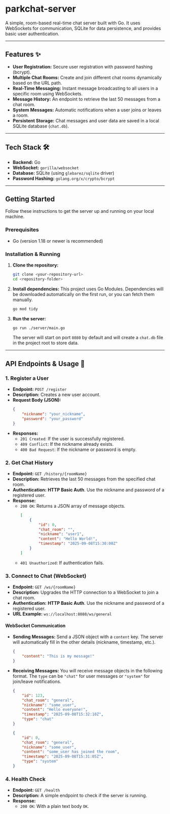 # parkchat-server

A simple, room-based real-time chat server built with Go. It uses WebSockets for communication, SQLite for data persistence, and provides basic user authentication.

-----

## Features ✨

  * **User Registration:** Secure user registration with password hashing (bcrypt).
  * **Multiple Chat Rooms:** Create and join different chat rooms dynamically based on the URL path.
  * **Real-Time Messaging:** Instant message broadcasting to all users in a specific room using WebSockets.
  * **Message History:** An endpoint to retrieve the last 50 messages from a chat room.
  * **System Messages:** Automatic notifications when a user joins or leaves a room.
  * **Persistent Storage:** Chat messages and user data are saved in a local SQLite database (`chat.db`).

-----

## Tech Stack 🛠️

  * **Backend:** Go
  * **WebSocket:** `gorilla/websocket`
  * **Database:** SQLite (using `glebarez/sqlite` driver)
  * **Password Hashing:** `golang.org/x/crypto/bcrypt`

-----

## Getting Started

Follow these instructions to get the server up and running on your local machine.

### Prerequisites

  * Go (version 1.18 or newer is recommended)

### Installation & Running

1.  **Clone the repository:**

    ```sh
    git clone <your-repository-url>
    cd <repository-folder>
    ```

2.  **Install dependencies:**
    This project uses Go Modules. Dependencies will be downloaded automatically on the first run, or you can fetch them manually.

    ```sh
    go mod tidy
    ```

3.  **Run the server:**

    ```sh
    go run ./server/main.go
    ```

    The server will start on port `8080` by default and will create a `chat.db` file in the project root to store data.

-----

## API Endpoints & Usage 📖

### 1\. Register a User

  * **Endpoint:** `POST /register`
  * **Description:** Creates a new user account.
  * **Request Body (JSON):**
    ```json
    {
        "nickname": "your_nickname",
        "password": "your_password"
    }
    ```
  * **Responses:**
      * `201 Created`: If the user is successfully registered.
      * `409 Conflict`: If the nickname already exists.
      * `400 Bad Request`: If the nickname or password is empty.

### 2\. Get Chat History

  * **Endpoint:** `GET /history/{roomName}`
  * **Description:** Retrieves the last 50 messages from the specified chat room.
  * **Authentication:** **HTTP Basic Auth**. Use the nickname and password of a registered user.
  * **Response:**
      * `200 OK`: Returns a JSON array of message objects.
        ```json
        [
            {
                "id": 0,
                "chat_room": "",
                "nickname": "user1",
                "content": "Hello World!",
                "timestamp": "2025-09-08T15:30:00Z"
            }
        ]
        ```
      * `401 Unauthorized`: If authentication fails.

### 3\. Connect to Chat (WebSocket)

  * **Endpoint:** `GET /ws/{roomName}`
  * **Description:** Upgrades the HTTP connection to a WebSocket to join a chat room.
  * **Authentication:** **HTTP Basic Auth**. Use the nickname and password of a registered user.
  * **URL Example:** `ws://localhost:8080/ws/general`

#### **WebSocket Communication**

  * **Sending Messages:** Send a JSON object with a `content` key. The server will automatically fill in the other details (nickname, timestamp, etc.).

    ```json
    {
        "content": "This is my message!"
    }
    ```

  * **Receiving Messages:** You will receive message objects in the following format. The `type` can be `"chat"` for user messages or `"system"` for join/leave notifications.

    ```json
    {
        "id": 123,
        "chat_room": "general",
        "nickname": "some_user",
        "content": "Hello everyone!",
        "timestamp": "2025-09-08T15:32:10Z",
        "type": "chat"
    }
    ```

    ```json
    {
        "id": 0,
        "chat_room": "general",
        "nickname": "some_user",
        "content": "some_user has joined the room",
        "timestamp": "2025-09-08T15:31:05Z",
        "type": "system"
    }
    ```

### 4\. Health Check

  * **Endpoint:** `GET /health`
  * **Description:** A simple endpoint to check if the server is running.
  * **Response:**
      * `200 OK`: With a plain text body `OK`.